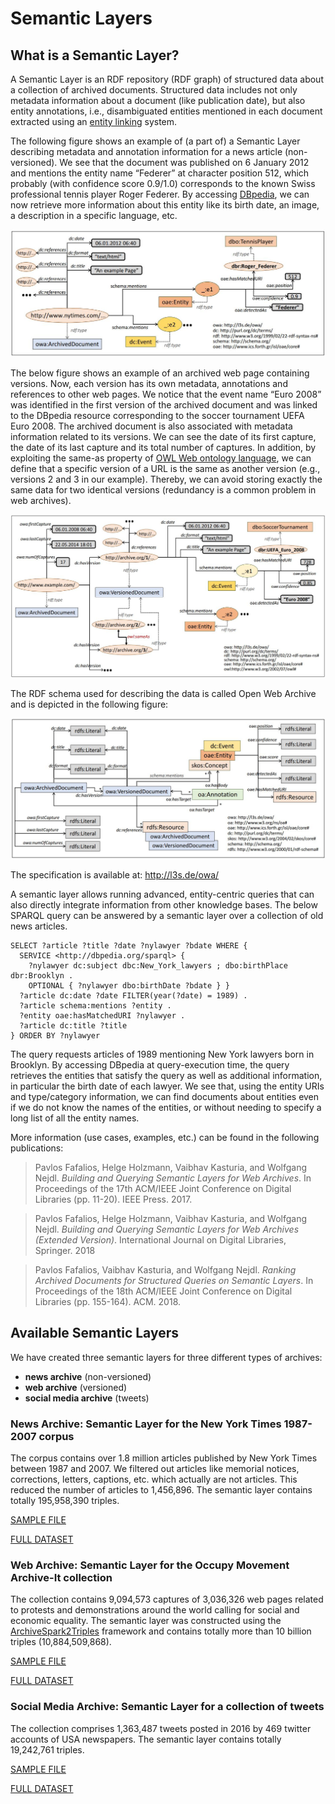 # Semantic Layers

## What is a Semantic Layer?

A Semantic Layer is an RDF repository (RDF graph) of structured data about a collection of archived documents. Structured data includes not only metadata information about a document (like publication date), but also entity annotations, i.e., disambiguated entities mentioned in each document extracted using an [entity linking](https://en.wikipedia.org/wiki/Entity_linking) system.

The following figure shows an example of (a part of) a Semantic Layer describing metadata and annotation information for a news article (non-versioned). We see that the document was published on 6 January 2012 and mentions the entity name “Federer” at character position 512, which probably (with confidence score 0.9/1.0) corresponds to the known Swiss professional tennis player Roger Federer. By accessing [DBpedia](https://www.dbpedia.org/), we can now retrieve more information about this entity like its birth date, an image, a description in a specific language, etc.

![](Images/SemLayerExample-article.jpeg)

The below figure shows an example of an archived web page containing versions. Now, each version has its own metadata, annotations and references to other web pages. We notice that the event name “Euro 2008” was identified in the first version of the archived document and was linked to the DBpedia resource corresponding to the soccer tournament UEFA Euro 2008. The archived document is also associated with metadata information related to its versions. We can see the date of its first capture, the date of its last capture and its total number of captures. In addition, by exploiting the same-as property of [OWL Web ontology language](https://www.w3.org/OWL/), we can define that a specific version of a URL is the same as another version (e.g., versions 2 and 3 in our example). Thereby, we can avoid storing exactly the same data for two identical versions (redundancy is a common problem in web archives).

![](Images/SemLayerExample-webpage.jpeg)

The RDF schema used for describing the data is called Open Web Archive and is depicted in the following figure:

![](Images/OpenWebArchive_DataModel.jpeg)

The specification is available at: http://l3s.de/owa/

A semantic layer allows running advanced, entity-centric queries that can also directly integrate information from other knowledge bases. The below SPARQL query can be answered by a semantic layer over a collection of old news articles.

```
SELECT ?article ?title ?date ?nylawyer ?bdate WHERE {
  SERVICE <http://dbpedia.org/sparql> {
    ?nylawyer dc:subject dbc:New_York_lawyers ; dbo:birthPlace dbr:Brooklyn .
    OPTIONAL { ?nylawyer dbo:birthDate ?bdate } }
  ?article dc:date ?date FILTER(year(?date) = 1989) .
  ?article schema:mentions ?entity .
  ?entity oae:hasMatchedURI ?nylawyer .
  ?article dc:title ?title
} ORDER BY ?nylawyer
```

The query requests articles of 1989 mentioning New York lawyers born in Brooklyn. By accessing DBpedia at query-execution time, the query retrieves the entities that satisfy the query as well as additional information, in particular the birth date of each lawyer. We see that, using the entity URIs and type/category information, we can find documents about entities even if we do not know the names of the entities, or without needing to specify a long list of all the entity names.

More information (use cases, examples, etc.) can be found in the following publications:

> Pavlos Fafalios, Helge Holzmann, Vaibhav Kasturia, and Wolfgang Nejdl. *Building and Querying Semantic Layers for Web Archives*. In Proceedings of the 17th ACM/IEEE Joint Conference on Digital Libraries (pp. 11-20). IEEE Press. 2017.

> Pavlos Fafalios, Helge Holzmann, Vaibhav Kasturia, and Wolfgang Nejdl. *Building and Querying Semantic Layers for Web Archives (Extended Version)*. International Journal on Digital Libraries, Springer. 2018

> Pavlos Fafalios, Vaibhav Kasturia, and Wolfgang Nejdl. *Ranking Archived Documents for Structured Queries on Semantic Layers*. In Proceedings of the 18th ACM/IEEE Joint Conference on Digital Libraries (pp. 155-164). ACM. 2018.

## Available Semantic Layers

We have created three semantic layers for three different types of archives:

* **news archive** (non-versioned)
* **web archive** (versioned)
* **social media archive** (tweets)

### News Archive: Semantic Layer for the New York Times 1987-2007 corpus
The corpus contains over 1.8 million articles published by New York Times between 1987 and 2007. We filtered out articles like memorial notices, corrections, letters, captions, etc. which actually are not articles. This reduced the number of articles to 1,456,896. The semantic layer contains totally 195,958,390 triples.

[SAMPLE FILE](http://l3s.de/~fafalios/owa/semanticlayers/SemanticLayer_NewYorkTimesCorpus_SAMPLE.n3)

[FULL DATASET](http://l3s.de/~fafalios/owa/semanticlayers/SemanticLayer_NewYorkTimesCorpus.zip)

### Web Archive: Semantic Layer for the Occupy Movement Archive-It collection
The collection contains 9,094,573 captures of 3,036,326 web pages related to protests and demonstrations around the world calling for social and economic equality. The semantic layer was constructed using the [ArchiveSpark2Triples](https://github.com/helgeho/ArchiveSpark2Triples) framework and contains totally more than 10 billion triples (10,884,509,868).

[SAMPLE FILE](http://l3s.de/~fafalios/owa/semanticlayers/SemanticLayer_OccupyMovement_SAMPLE.n3)

[FULL DATASET](http://l3s.de/~fafalios/owa/semanticlayers/SemanticLayer_OccupyMovement.tar.gz)

### Social Media Archive: Semantic Layer for a collection of tweets
The collection comprises 1,363,487 tweets posted in 2016 by 469 twitter accounts of USA newspapers. The semantic layer contains totally 19,242,761 triples.

[SAMPLE FILE](http://l3s.de/~fafalios/owa/semanticlayers/SemanticLayer_Tweets_SAMPLE.n3)

[FULL DATASET](http://l3s.de/~fafalios/owa/semanticlayers/SemanticLayer_Tweets.zip)




